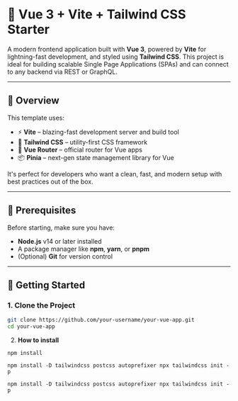 # 🌟 Vue 3 + Vite + Tailwind CSS Starter

A modern frontend application built with **Vue 3**, powered by **Vite** for lightning-fast development, and styled using **Tailwind CSS**. This project is ideal for building scalable Single Page Applications (SPAs) and can connect to any backend via REST or GraphQL.

---

## 📖 Overview

This template uses:

- ⚡ **Vite** – blazing-fast development server and build tool
- 🎨 **Tailwind CSS** – utility-first CSS framework
- 🔄 **Vue Router** – official router for Vue apps
- 📦 **Pinia** – next-gen state management library for Vue

It's perfect for developers who want a clean, fast, and modern setup with best practices out of the box.

---

## 🔧 Prerequisites

Before starting, make sure you have:

- **Node.js** v14 or later installed
- A package manager like **npm**, **yarn**, or **pnpm**
- (Optional) **Git** for version control

---

## 🚀 Getting Started

### 1. Clone the Project

```bash
git clone https://github.com/your-username/your-vue-app.git
cd your-vue-app
```
2. **How to install**

`` npm install
``

``npm install -D tailwindcss postcss autoprefixer
npx tailwindcss init -p
``

``npm install -D tailwindcss postcss autoprefixer
npx tailwindcss init -p
``